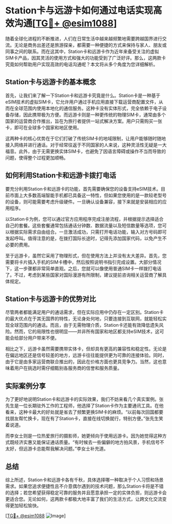 # Station卡与远游卡如何通过电话实现高效沟通[[TG💪+ @esim1088](https://t.me/s/esim1088)]

随着全球化进程的不断推进，人们在日常生活中越来越频繁地需要跨越国界进行交流。无论是商务出差还是旅游探亲，都需要一种便捷的方式来保持与家人、朋友或同事之间的联系。而在这其中，Station卡和远游卡作为近年来备受关注的虚拟SIM卡产品，因其灵活的使用方式和强大的功能受到了广泛好评。那么，这两款卡究竟如何帮助用户实现高效的电话沟通呢？本文将从多个角度为您详细解析。

## Station卡与远游卡的基本概念

首先，让我们来了解一下Station卡和远游卡究竟是什么。Station卡是一种基于eSIM技术的虚拟SIM卡，它允许用户通过手机应用直接下载运营商配置文件，从而在全球范围内使用本地化的通信服务。这种卡没有实体形式，完全依赖于电子设备存储，因此携带极为方便。而远游卡则是一种更传统的物理SIM卡，通常由多个国家的运营商合作推出，旨在为旅行者提供一站式解决方案。用户只需购买一张卡，即可在全球多个国家和地区使用。

这两种卡的核心优势在于它们打破了传统SIM卡的地域限制，让用户能够随时随地接入网络并进行通话。对于经常往返于不同国家的人来说，这种灵活性无疑是一大福音。此外，由于无需更换实体SIM卡，也避免了因语言障碍或操作不当而导致的问题，使得整个过程更加顺畅。

## 如何利用Station卡和远游卡拨打电话

要充分利用Station卡和远游卡的功能，首先需要确保您的设备支持eSIM技术。目前市面上大多数高端智能手机都已具备这一特性，但如果您使用的是一款较老型号的设备，则可能需要考虑升级硬件。一旦确认设备兼容，接下来就是安装相应的应用程序。

以Station卡为例，您可以通过官方应用程序完成注册流程，并根据提示选择适合自己的套餐。这些套餐通常包括通话分钟数、数据流量以及短信数量等选项，您可以根据实际需求自由组合。一旦激活成功，只需打开电话功能，输入对方号码即可发起呼叫。值得注意的是，在拨打国际长途时，记得先添加国家代码，以免产生不必要的费用。

至于远游卡，虽然它采用了物理形式，但在使用方法上并没有太大差异。首先，您需要将卡片插入手机的SIM卡槽中，然后按照说明书指引完成设置。大部分情况下，这一步骤都非常简单直观。之后，您就可以像使用普通SIM卡一样拨打电话了。不过，考虑到某些国家对国际漫游有所限制，建议提前咨询相关运营商了解具体规定。

## Station卡与远游卡的优势对比

尽管两者都能满足用户的通话需求，但在实际应用中仍存在一定区别。Station卡的最大优点在于其无国界的特性，无论身处何地，只要连接到互联网，就能轻松实现全球范围内的通话。而且，由于无需物理介质，Station卡还能有效降低遗失风险。然而，它的局限性也很明显——并非所有国家和地区都支持eSIM技术，这可能会给部分用户带来不便。

相比之下，远游卡虽然需要携带实体卡，但却具有更高的兼容性和稳定性。无论是在偏远地区还是信号较差的地方，远游卡往往能提供更为可靠的连接体验。同时，由于它是由多家运营商联合推出的，因此在价格方面也更具竞争力。当然，这也意味着用户在挑选时需仔细甄别各服务商的信誉和服务质量。

## 实际案例分享

为了更好地说明Station卡和远游卡的实际效果，我们不妨来看几个真实案例。张先生是一位长期驻外工作的工程师，他选择了Station卡作为主要通讯工具。在他看来，这种卡最大的好处就是省去了频繁更换SIM卡的麻烦。“以前每次回国都要找朋友帮忙换卡，现在有了Station卡，直接在线切换就行，特别方便。”张先生笑着说道。

而李女士则是一位热爱旅行的摄影师，她更倾向于使用远游卡。因为她觉得这种方式既经济实惠又能保证通话质量。“有时候去一些偏僻的地方拍风景，手机信号不太好，但远游卡总能帮我解决问题。”李女士补充道。

## 总结

综上所述，Station卡和远游卡各有千秋，具体选择哪一种取决于个人习惯和场景需求。如果您追求便捷性且不介意偶尔遇到的技术问题，那么Station卡将是不错的选择；若您希望获得稳定可靠的服务并且愿意承担一定的实体负担，则远游卡会更适合您。无论如何，这两款卡都极大地丰富了我们的生活方式，让跨文化交流变得更加轻松愉快。

[[TG💪+ @esim1088](https://t.me/s/esim1088) ![Image](https://i.postimg.cc/4NQfJmqS/Snipaste-2025-05-13-00-14-12.png)]